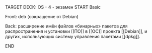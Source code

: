 TARGET DECK: OS - 4 - экзамен
START
Basic

Front: deb (сокращение от Debian)  

Back: расширение имён файлов «бинарных» пакетов для распространения и установки [[ПО]] в [[ОС]] проекта [[Debian]], и других, использующих систему управления пакетами [[dpkg]].
<!--ID: 1663488761428-->
END 
